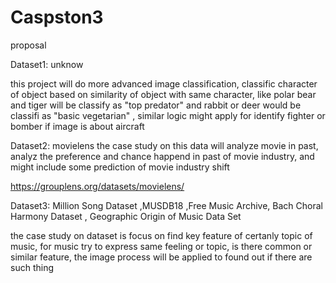 # Caspston3

proposal

Dataset1: unknow

this project will do more advanced image classification, classific character of object based on similarity of object with same character, like polar bear and tiger will be classify as "top predator" and rabbit or deer would be classifi as "basic vegetarian" , similar logic might apply for identify fighter or bomber if image is about aircraft


Dataset2: movielens
the case study on this data will analyze movie in past, analyz the preference and chance happend in past of movie industry, and might include some prediction
of movie industry shift

https://grouplens.org/datasets/movielens/

Dataset3: Million Song Dataset ,MUSDB18 ,Free Music Archive, Bach Choral Harmony Dataset , Geographic Origin of Music Data Set

the case study on dataset is focus on find key feature of certanly topic of music, for music try to express same feeling or topic, is there common or similar
feature, the image process will be applied to found out if there are such thing
